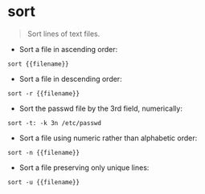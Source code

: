 # sort

> Sort lines of text files.

- Sort a file in ascending order:

`sort {{filename}}`

- Sort a file in descending order:

`sort -r {{filename}}`

- Sort the passwd file by the 3rd field, numerically:

`sort -t: -k 3n /etc/passwd`

- Sort a file using numeric rather than alphabetic order:

`sort -n {{filename}}`

- Sort a file preserving only unique lines:

`sort -u {{filename}}`
